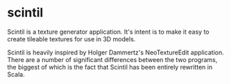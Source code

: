 scintil
=======

Scintil is a texture generator application. It's intent is to make it easy to create tileable textures for
use in 3D models.

Scintil is heavily inspired by Holger Dammertz's NeoTextureEdit application. There are a number of significant
differences between the two programs, the biggest of which is the fact that Scintil has been entirely rewritten in
Scala.
